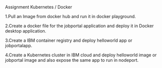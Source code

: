 Assignment Kubernetes / Docker

1.Pull an Image from docker hub and run it in docker playground.

2.Create a docker file for the jobportal application and deploy it in Docker desktop application.

3.Create a IBM container registry and deploy helloworld app or jobportalapp.

4.Create a Kubernetes cluster in IBM cloud and deploy helloworld image or jobportal image and also expose the same app to run in nodeport.
